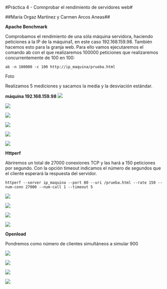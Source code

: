 #Práctica 4 - Comnprobar el rendimiento de servidores web#

##María Orgaz Martínez y Carmen Arcos Aneas##

**Apache Benchmark**

Comprobamos el rendimiento de una sóla máquina servidora, haciendo peticiones a la IP de la máquina1, en este caso 192.168.159.98. También hacemos esto para la granja web. 
Para ello vamos ejecutaremos el comando ab con el que realizaremos 100000 peticiones que realizaremos concurrentemente de 100 en 100:

`ab -n 100000 -c 100 http://ip_maquina/prueba.html`

Foto

Realizamos 5 mediciones y sacamos la media y la desviación estándar.

**máquina 192.168.159.98**
![](https://github.com/MariaOrgaz/swap1415/blob/master/practica4/imagenes/Cap1.png)

![](https://github.com/MariaOrgaz/swap1415/blob/master/practica4/imagenes/Cap2.png)

![](https://github.com/MariaOrgaz/swap1415/blob/master/practica4/imagenes/captura%20(7).png)

![](https://github.com/MariaOrgaz/swap1415/blob/master/practica4/imagenes/2.png)

![](https://github.com/MariaOrgaz/swap1415/blob/master/practica4/imagenes/3.png)

![](https://github.com/MariaOrgaz/swap1415/blob/master/practica4/imagenes/4.png)

**Httperf**

Abriremos un total de 27000 conexiones TCP y las hará a 150 peticiones por segundo. Con la opción timeout indicamos el número de segundos que el cliente esperará la respuesta del servidor.

`httperf --server ip_maquina --port 80 --uri /prueba.html --rate 150 --num-conn 27000 --num-call 1 --timeout 5 `

![](https://github.com/MariaOrgaz/swap1415/blob/master/practica4/imagenes/captura%20(1).png)

![](https://github.com/MariaOrgaz/swap1415/blob/master/practica4/imagenes/5.png)


![](https://github.com/MariaOrgaz/swap1415/blob/master/practica4/imagenes/6.png)


![](https://github.com/MariaOrgaz/swap1415/blob/master/practica4/imagenes/7.png)

**Openload**

Pondremos como número de clientes simultáneos a simular 900

![](https://github.com/MariaOrgaz/swap1415/blob/master/practica4/imagenes/openload.png)

![](https://github.com/MariaOrgaz/swap1415/blob/master/practica4/imagenes/captura%20(6).png)

![](https://github.com/MariaOrgaz/swap1415/blob/master/practica4/imagenes/8.png)

![](https://github.com/MariaOrgaz/swap1415/blob/master/practica4/imagenes/9.png)

